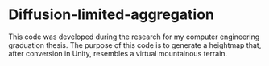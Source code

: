 # Diffusion-limited-aggregation
This code was developed during the research for my computer engineering graduation thesis. The purpose of this code is to generate a heightmap that, after conversion in Unity, resembles a virtual mountainous terrain.
